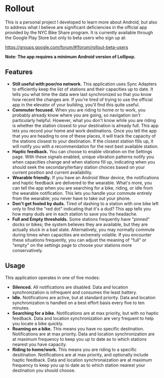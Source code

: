 # Rollout

This is a personal project I developed to learn more about Android, but also to address what
I believe are significant deficiencies in the official app provided by the NYC Bike Share program.
It is currently available through the Google Play Store but only to beta users who sign up at:

https://groups.google.com/forum/#!forum/rollout-beta-users

**Note: The app requires a minimum Android version of Lollipop.**

## Features

* **Still useful with poor/no network.** This application uses Sync Adapters to efficiently keep
  the list of stations and their capacities up to date. It tells you what time the data were last
  synchronized so that you know how recent the changes are. If you're tired of trying to use the
  official app in the elevator of your building, you'll find this quite useful.
* **Commuter focused.** When you are riding to home or to work, you probably already know where
  you are going, so navigation isn't particularly helpful. However, what you don't know while
  you are riding is whether the station closest to your destination is already full. This app
  lets you record your home and work destinations. Once you tell the app that you are heading to
  one of these places, it will track the capacity of the stations closest to your destination.
  If the closest station fills up, it will notify you with a recommendation for the next best
  available station.
* **Haptic feedback.** You can choose to enable vibration on the Settings page. With these signals
  enabled, unique vibration patterns notify you when capacities change and when stations fill up,
  indicating when you should seek the secondary/tertiary station choices based on your current
  position and current availability.
* **Wearable friendly.** If you have an Android Wear device, the notifications and haptic feedback
  are delivered to the wearable. What's more, you can tell the app when you are searching for a
  bike, riding, or idle from the wearable notification. This lets you handle your commute entirely
  from the wearable; you never have to take out your phone.
* **Don't get fooled by duds.** Tired of dashing to a station with one bike left only to find the
  "red dot" indicating that it's a dud? This app tells you how many duds are in each station to
  save you the headache.
* **Full and Empty thresholds.** Some stations frequently have "pinned" docks or bikes; the system
  believes they are available, but they are actually stuck in a bad state. Alternatively, you
  may normally commute during times when capacities are extremely volatile. If you encounter these
  situations frequently, you can adjust the meaning of "full" or "empty" on the settings page to
  choose your stations more conservatively.

## Usage

This application operates in one of five modes:

* **Silenced.** All notifications are disabled. Data and location synchronization is infrequent
  and consumes the least battery.
* **Idle.** Notifications are active, but at standard priority. Data and location synchronization
  is handled on a best effort basis every five to ten minutes. 
* **Searching for a bike.** Notifications are at max priority, but with no haptic feedback. Data
  and location synchronization are very frequent to help you locate a bike quickly.
* **Roaming on a bike.** This means you have no specific destination. Notifications are at max
  priority. Data and location synchronization are at maximum frequency to keep you up to date as
  to which stations nearest you have capacity.
* **Riding to home/work.** This means you are riding to a specific desitination. Notifications
  are at max priority, and optionally include haptic feedback. Data and location synchronaization
  are at maximum frequency to keep you up to date as to which station nearest your destination
  you should choose.

